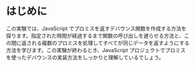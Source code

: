 # はじめに

この実験では、JavaScript でプロミスを返すデバウンス関数を作成する方法を探ります。指定された時間が経過するまで関数の呼び出しを遅らせる方法と、この間に返される複数のプロミスを処理してすべてが同じデータを返すようにする方法を学びます。この実験が終わるとき、JavaScript プロジェクトでプロミスを使ったデバウンスの実装方法をしっかりと理解しているでしょう。
